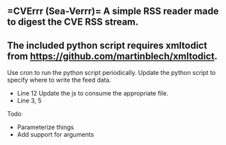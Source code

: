 =CVErrr (Sea-Verrr)=
A simple RSS reader made to digest the CVE RSS stream. 
-
The included python script requires xmltodict from https://github.com/martinblech/xmltodict. 
-
Use cron to run the python script periodically. 
Update the python script to specify where to write the feed data.
- Line 12 
Update the js to consume the appropriate file.
- Line 3, 5

Todo
- Parameterize things
- Add support for arguments
